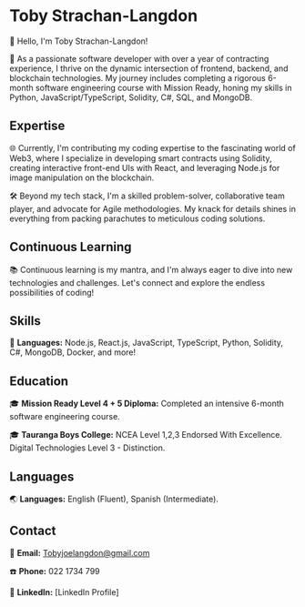 # Toby Strachan-Langdon

👋 Hello, I'm Toby Strachan-Langdon!

🚀 As a passionate software developer with over a year of contracting experience, I thrive on the dynamic intersection of frontend, backend, and blockchain technologies. My journey includes completing a rigorous 6-month software engineering course with Mission Ready, honing my skills in Python, JavaScript/TypeScript, Solidity, C#, SQL, and MongoDB.

## Expertise

🌐 Currently, I'm contributing my coding expertise to the fascinating world of Web3, where I specialize in developing smart contracts using Solidity, creating interactive front-end UIs with React, and leveraging Node.js for image manipulation on the blockchain.

🛠️ Beyond my tech stack, I'm a skilled problem-solver, collaborative team player, and advocate for Agile methodologies. My knack for details shines in everything from packing parachutes to meticulous coding solutions.

## Continuous Learning

📚 Continuous learning is my mantra, and I'm always eager to dive into new technologies and challenges. Let's connect and explore the endless possibilities of coding!

## Skills

🌟 **Languages:** Node.js, React.js, JavaScript, TypeScript, Python, Solidity, C#, MongoDB, Docker, and more!

## Education

🎓 **Mission Ready Level 4 + 5 Diploma:** Completed an intensive 6-month software engineering course.

🎓 **Tauranga Boys College:** NCEA Level 1,2,3 Endorsed With Excellence. Digital Technologies Level 3 - Distinction.

## Languages

🌏 **Languages:** English (Fluent), Spanish (Intermediate).

## Contact

📧 **Email:** Tobyjoelangdon@gmail.com

☎️ **Phone:** 022 1734 799

🔗 **LinkedIn:** [LinkedIn Profile]
